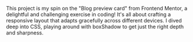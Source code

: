 This project is my spin on the "Blog preview card" from Frontend Mentor, a delightful and challenging exercise in coding! It's all about crafting a responsive layout that adapts gracefully across different devices. I dived deep into CSS, playing around with boxShadow to get just the right depth and sharpness.
